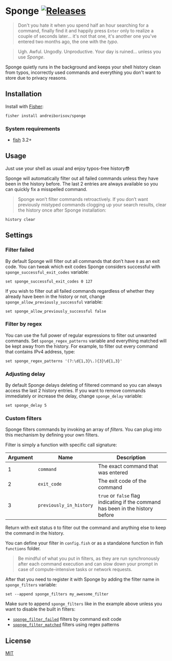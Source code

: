 # Sponge [![Releases](https://img.shields.io/github/release/andreiborisov/sponge.svg?label=&color=0080FF)](https://github.com/andreiborisov/sponge/releases/latest)

> Don't you hate it when you spend half an hour searching for a command, finally find it and happily press `Enter` only to realize a couple of seconds later... it's not that one, it's another one you've entered two months ago, the one with the _typo_.

> Ugh. Awful. Ungodly. Unproductive. Your day is ruined… unless you use _Sponge_.

Sponge quietly runs in the background and keeps your shell history clean from typos, incorrectly used commands and everything you don't want to store due to privacy reasons.

## Installation

Install with [Fisher](https://github.com/jorgebucaran/fisher):

```fish
fisher install andreiborisov/sponge
```

### System requirements

- [fish](http://fishshell.com) 3.2+

## Usage

Just use your shell as usual and enjoy typos-free history😎

Sponge will automatically filter out all failed commands unless they have been in the history before. The last 2 entries are always available so you can quickly fix a misspelled command.

> Sponge won’t filter commands retroactively. If you don’t want previously mistyped commands clogging up your search results, clear the history once after Sponge installation:

```fish
history clear
```

## Settings

### Filter failed

By default Sponge will filter out all commands that don’t have `0` as an exit code. You can tweak which exit codes Sponge considers successful with `sponge_successful_exit_codes` variable:

```fish
set sponge_successful_exit_codes 0 127
```

If you wish to filter out all failed commands regardless of whether they already have been in the history or not, change `sponge_allow_previously_successful` variable:

```fish
set sponge_allow_previously_successful false
```

### Filter by regex

You can use the full power of regular expressions to filter out unwanted commands. Set `sponge_regex_patterns` variable and everything matched will be kept away from the history. For example, to filter out every command that contains IPv4 address, type:

```fish
set sponge_regex_patterns '(?:\d{1,3}\.){3}\d{1,3}'
```

### Adjusting delay

By default Sponge delays deleting of filtered command so you can always access the last 2 history entries. If you want to remove commands immediately or increase the delay, change `sponge_delay` variable:

```fish
set sponge_delay 5
```

### Custom filters

Sponge filters commands by invoking an array of _filters._ You can plug into this mechanism by defining your own filters.

Filter is simply a function with specific call signature:

| **Argument** | **Name**                | **Description**                                                                 |
| ------------ | ----------------------- | ------------------------------------------------------------------------------- |
| 1            | `command`               | The exact command that was entered                                              |
| 2            | `exit_code`             | The exit code of the command                                                    |
| 3            | `previously_in_history` | `true` or `false` flag indicating if the command has been in the history before |

Return with exit status `0` to filter out the command and anything else to keep the command in the history.

You can define your filter in `config.fish` or as a standalone function in fish `functions` folder.

> Be mindful of what you put in filters, as they are run synchronously after each command execution and can slow down your prompt in case of compute-intensive tasks or network requests.

After that you need to register it with Sponge by adding the filter name in `sponge_filters` variable:

```fish
set --append sponge_filters my_awesome_filter
```

Make sure to append `sponge_filters` like in the example above unless you want to disable the built in filters:

- [`sponge_filter_failed`](https://github.com/andreiborisov/sponge/blob/main/functions/sponge_filter_failed.fish) filters by command exit code
- [`sponge_filter_matched`](https://github.com/andreiborisov/sponge/blob/main/functions/sponge_filter_matched.fish) filters using regex patterns

## License

[MIT](LICENSE)
